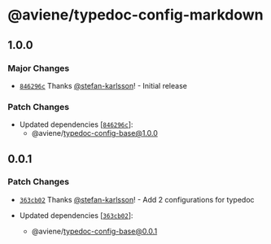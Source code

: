 # @aviene/typedoc-config-markdown

## 1.0.0

### Major Changes

- [`846296c`](https://github.com/stefan-karlsson/code-quality/commit/846296c9f447d547650cf2ece57b377e506a0b01) Thanks [@stefan-karlsson](https://github.com/stefan-karlsson)! - Initial release

### Patch Changes

- Updated dependencies [[`846296c`](https://github.com/stefan-karlsson/code-quality/commit/846296c9f447d547650cf2ece57b377e506a0b01)]:
  - @aviene/typedoc-config-base@1.0.0

## 0.0.1

### Patch Changes

- [`363cb02`](https://github.com/stefan-karlsson/code-quality/commit/363cb02ebf8d4ae8e1221a6066701642cfbb2b78) Thanks [@stefan-karlsson](https://github.com/stefan-karlsson)! - Add 2 configurations for typedoc

- Updated dependencies [[`363cb02`](https://github.com/stefan-karlsson/code-quality/commit/363cb02ebf8d4ae8e1221a6066701642cfbb2b78)]:
  - @aviene/typedoc-config-base@0.0.1
